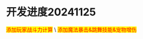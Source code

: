 # 开发进度20241125

<mark style="color:red;">添加玩家战斗力计算</mark>\ <mark style="color:red;">添加魔法暴击&跳舞技能&宠物增伤</mark>
